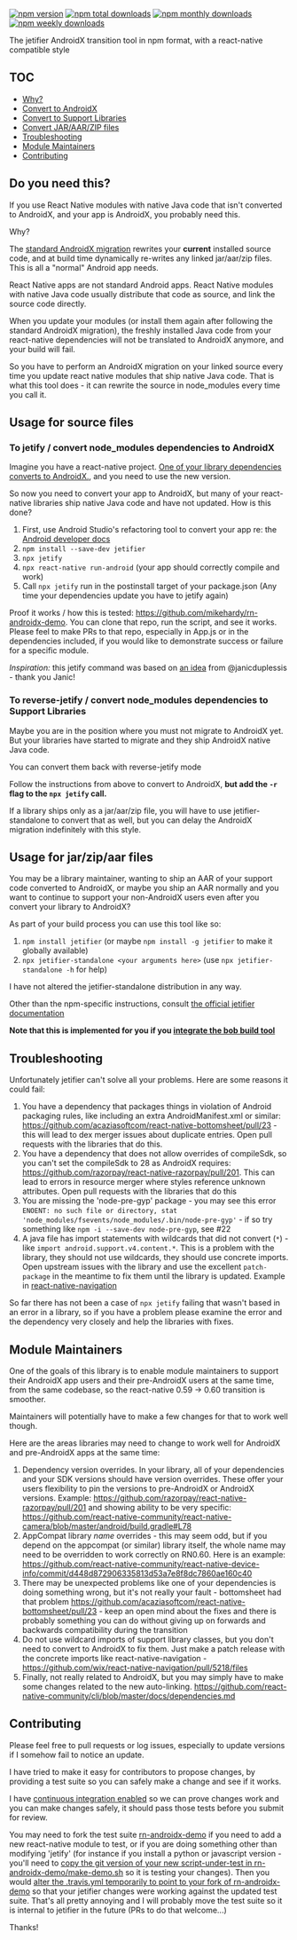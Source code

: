 [![npm version](https://badge.fury.io/js/jetifier.svg)](http://badge.fury.io/js/jetifier)
[![npm total downloads](https://img.shields.io/npm/dt/jetifier.svg)](https://img.shields.io/npm/dt/jetifier.svg)
[![npm monthly downloads](https://img.shields.io/npm/dm/jetifier.svg)](https://img.shields.io/npm/dm/jetifier.svg)
[![npm weekly downloads](https://img.shields.io/npm/dw/jetifier.svg)](https://img.shields.io/npm/dw/jetifier.svg)

The jetifier AndroidX transition tool in npm format, with a react-native compatible style

## TOC

- [Why?](#do_you_need_this)
- [Convert to AndroidX](#to-jetify--convert-node_modules-dependencies-to-androidx)
- [Convert to Support Libraries](#to-reverse-jetify--convert-node_modules-dependencies-to-support-libraries)
- [Convert JAR/AAR/ZIP files](#usage-for-jarzipaar-files)
- [Troubleshooting](#troubleshooting)
- [Module Maintainers](#module-maintainers)
- [Contributing](#contributing)

## Do you need this?

If you use React Native modules with native Java code that isn't converted to AndroidX, and your app is AndroidX, you probably need this.

Why?

The [standard AndroidX migration](https://developer.android.com/jetpack/androidx/migrate) rewrites your **current** installed source code, and at build time dynamically re-writes any linked jar/aar/zip files. This is all a "normal" Android app needs.

React Native apps are not standard Android apps. React Native modules with native Java code usually distribute that code as source, and link the source code directly.

When you update your modules (or install them again after following the standard AndroidX migration), the freshly installed Java code from your react-native dependencies will not be translated to AndroidX anymore, and your build will fail.

So you have to perform an AndroidX migration on your linked source every time you update react native modules that ship native Java code. That is what this tool does - it can rewrite the source in node_modules every time you call it.

## Usage for source files

### To jetify / convert node_modules dependencies to AndroidX

Imagine you have a react-native project. [One of your library dependencies converts to AndroidX.](https://developers.google.com/android/guides/releases#june_17_2019), and you need to use the new version.

So now you need to convert your app to AndroidX, but many of your react-native libraries ship native Java code and have not updated. How is this done?

1. First, use Android Studio's refactoring tool to convert your app re: the [Android developer docs](https://developer.android.com/jetpack/androidx/migrate)
1. `npm install --save-dev jetifier`
1. `npx jetify`
1. `npx react-native run-android` (your app should correctly compile and work)
1. Call `npx jetify` run in the postinstall target of your package.json (Any time your dependencies update you have to jetify again)

Proof it works / how this is tested: <https://github.com/mikehardy/rn-androidx-demo>. You can clone that repo, run the script, and see it works. Please feel to make PRs to that repo, especially in App.js or in the dependencies included, if you would like to demonstrate success or failure for a specific module.

_Inspiration:_ this jetify command was based on [an idea](https://gist.github.com/janicduplessis/df9b5e3c2b2e23bbae713255bdb99f3c) from @janicduplessis - thank you Janic!

### To reverse-jetify / convert node_modules dependencies to Support Libraries

Maybe you are in the position where you must not migrate to AndroidX yet. But your libraries have started to migrate and they ship AndroidX native Java code.

You can convert them back with reverse-jetify mode

Follow the instructions from above to convert to AndroidX, **but add the `-r` flag to the `npx jetify` call.**

If a library ships only as a jar/aar/zip file, you will have to use jetifier-standalone to convert that as well, but you can delay the AndroidX migration indefinitely with this style.

## Usage for jar/zip/aar files

You may be a library maintainer, wanting to ship an AAR of your support code converted to AndroidX, or maybe you ship an AAR normally and you want to continue to support your non-AndroidX users even after you convert your library to AndroidX?

As part of your build process you can use this tool like so:

1. `npm install jetifier` (or maybe `npm install -g jetifier` to make it globally available)
1. `npx jetifier-standalone <your arguments here>` (use `npx jetifier-standalone -h` for help)

I have not altered the jetifier-standalone distribution in any way.

Other than the npm-specific instructions, consult [the official jetifier documentation](https://developer.android.com/studio/command-line/jetifier)

**Note that this is implemented for you if you [integrate the bob build tool](https://github.com/react-native-community/bob/blob/master/README.md#L44)**

## Troubleshooting

Unfortunately jetifier can't solve all your problems. Here are some reasons it could fail:

1. You have a dependency that packages things in violation of Android packaging rules, like including an extra AndroidManifest.xml or similar: <https://github.com/acaziasoftcom/react-native-bottomsheet/pull/23> - this will lead to dex merger issues about duplicate entries. Open pull requests with the libraries that do this.
1. You have a dependency that does not allow overrides of compileSdk, so you can't set the compileSdk to 28 as AndroidX requires: <https://github.com/razorpay/react-native-razorpay/pull/201>. This can lead to errors in resource merger where styles reference unknown attributes. Open pull requests with the libraries that do this
1. You are missing the 'node-pre-gyp' package - you may see this error `ENOENT: no such file or directory, stat 'node_modules/fsevents/node_modules/.bin/node-pre-gyp'` - if so try something like `npm -i --save-dev node-pre-gyp`, see #22
1. A java file has import statements with wildcards that did not convert (`*`) - like `import android.support.v4.content.*`. This is a problem with the library, they should not use wildcards, they should use concrete imports. Open upstream issues with the library and use the excellent `patch-package` in the meantime to fix them until the library is updated. Example in [react-native-navigation](https://github.com/wix/react-native-navigation/pull/5218/files)

So far there has not been a case of `npx jetify` failing that wasn't based in an error in a library, so if you have a problem please examine the error and the dependency very closely and help the libraries with fixes.

## Module Maintainers

One of the goals of this library is to enable module maintainers to support their AndroidX app users and their pre-AndroidX users at the same time, from the same codebase, so the react-native 0.59 -> 0.60 transition is smoother.

Maintainers will potentially have to make a few changes for that to work well though.

Here are the areas libraries may need to change to work well for AndroidX and pre-AndroidX apps at the same time:

1. Dependency version overrides. In your library, all of your dependencies and your SDK versions should have version overrides. These offer your users flexibility to pin the versions to pre-AndroidX or AndroidX versions. Example: <https://github.com/razorpay/react-native-razorpay/pull/201> and showing ability to be very specific: <https://github.com/react-native-community/react-native-camera/blob/master/android/build.gradle#L78>
1. AppCompat library _name_ overrides - this may seem odd, but if you depend on the appcompat (or similar) library itself, the whole name may need to be overridden to work correctly on RN0.60. Here is an example: <https://github.com/react-native-community/react-native-device-info/commit/d448d872906335813d53a7e8f8dc7860ae160c40>
1. There may be unexpected problems like one of your dependencies is doing something wrong, but it's not really your fault - bottomsheet had that problem <https://github.com/acaziasoftcom/react-native-bottomsheet/pull/23> - keep an open mind about the fixes and there is probably something you can do without giving up on forwards and backwards compatibility during the transition
1. Do not use wildcard imports of support library classes, but you don't need to convert to AndroidX to fix them. Just make a patch release with the concrete imports like react-native-navigation - <https://github.com/wix/react-native-navigation/pull/5218/files>
1. Finally, not really related to AndroidX, but you may simply have to make some changes related to the new auto-linking. <https://github.com/react-native-community/cli/blob/master/docs/dependencies.md>

## Contributing

Please feel free to pull requests or log issues, especially to update versions if I somehow fail to notice an update.

I have tried to make it easy for contributors to propose changes, by providing a test suite so you can safely make a change and see if it works.

I have [continuous integration enabled](https://travis-ci.com/mikehardy/jetifier) so we can prove changes work and you can make changes safely, it should pass those tests before you submit for review.

You may need to fork the test suite [rn-androidx-demo](https://github.com/mikehardy/rn-androidx-demo) if you need to add a new react-native module to test, or if you are doing something other than modifying 'jetify' (for instance if you install a python or javascript version - you'll need to [copy the git version of your new script-under-test in rn-androidx-demo/make-demo.sh](https://github.com/mikehardy/rn-androidx-demo/blob/master/make-demo.sh#L76) so it is testing your changes). Then you would [alter the .travis.yml temporarily to point to your fork of rn-androidx-demo](https://github.com/mikehardy/jetifier/blob/master/.travis.yml#L38) so that your jetifier changes were working against the updated test suite. That's all pretty annoying and I will probably move the test suite so it is internal to jetifier in the future (PRs to do that welcome...)

Thanks!
